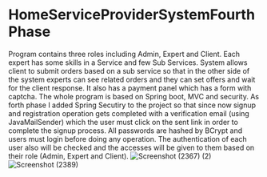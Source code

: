 # HomeServiceProviderSystemFourthPhase

Program contains three roles including Admin, Expert and Client. Each expert has some skills in a Service and few Sub Services. System allows client to submit orders based on a sub service so that in the other side of the system experts can see related orders and they can set offers and wait for the client response. It also has a payment panel which has a form with captcha. The whole program is based on Spring boot, MVC and security.
As forth phase I added Spring Secutiry to the project so that since now signup and registration operation gets completed with a verification email (using JavaMailSender) which the user must click on the sent link in order to complete the signup process.
All passwords are hashed by BCrypt and users must login before doing any operation. The authentication of each user also will be checked and the accesses will be given to them based on their role (Admin, Expert and Client).
![Screenshot (2367) (2)](https://github.com/AliBondar/HomeServiceProviderSystemThirdPhase/assets/127098646/0b3a9235-d57d-4695-a2c2-14b0b5535aeb)
![Screenshot (2389)](https://github.com/AliBondar/HomeServiceProviderSystemFourthPhase/assets/127098646/60ebc014-7060-462b-911d-7d6aec32c9a7)
